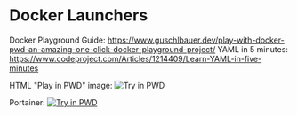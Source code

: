# Docker Launchers

Docker Playground Guide: https://www.guschlbauer.dev/play-with-docker-pwd-an-amazing-one-click-docker-playground-project/
YAML in 5 minutes: https://www.codeproject.com/Articles/1214409/Learn-YAML-in-five-minutes

HTML "Play in PWD" image: <img src="https://cdn.rawgit.com/play-with-docker/stacks/cff22438/assets/images/button.png" alt="Try in PWD">

Portainer: <a href="https://labs.play-with-docker.com?stack=https://raw.githubusercontent.com/kviksna/DockerLaunchers/main/Portainer.yml"><img src="https://cdn.rawgit.com/play-with-docker/stacks/cff22438/assets/images/button.png" alt="Try in PWD" target="_blank"></a>
